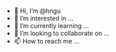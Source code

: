 - 👋 Hi, I’m @hngu
- 👀 I’m interested in ...
- 🌱 I’m currently learning ...
- 💞️ I’m looking to collaborate on ...
- 📫 How to reach me ...

<!---
hngu/hngu is a ✨ special ✨ repository because its `README.md` (this file) appears on your GitHub profile.
You can click the Preview link to take a look at your changes.
--->
